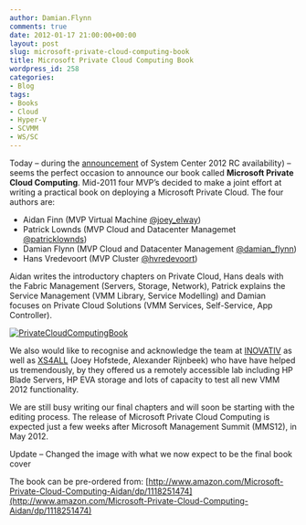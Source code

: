 ```yaml
---
author: Damian.Flynn
comments: true
date: 2012-01-17 21:00:00+00:00
layout: post
slug: microsoft-private-cloud-computing-book
title: Microsoft Private Cloud Computing Book
wordpress_id: 258
categories:
- Blog
tags:
- Books
- Cloud
- Hyper-V
- SCVMM
- WS/SC
---
```


Today – during the [announcement](http://www.microsoft.com/business/events/en-us/PrivateCloudExec/#fbid=IqJgx-M_szS) of System Center 2012 RC availability) – seems the perfect occasion to announce our book called **Microsoft Private Cloud Computing**. Mid-2011 four MVP’s decided to make a joint effort at writing a practical book on deploying a Microsoft Private Cloud. The four authors are:

  * Aidan Finn (MVP Virtual Machine [@joey_elway](http://twitter.com/joe_elway))  
  * Patrick Lownds (MVP Cloud and Datacenter Managemet [@patricklownds](http://twitter.com/patricklownds))  
  * Damian Flynn (MVP Cloud and Datacenter Management [@damian_flynn](http://twitter.com/damian_flynn))  
  * Hans Vredevoort (MVP Cluster [@hvredevoort](http://twitter.com/hvredevoort)) 

Aidan writes the introductory chapters on Private Cloud, Hans deals with the Fabric Management (Servers, Storage, Network), Patrick explains the Service Management (VMM Library, Service Modelling) and Damian focuses on Private Cloud Solutions (VMM Services, Self-Service, App Controller).

[![PrivateCloudComputingBook](/assets/posts/2014/02/PrivateCloudComputingBook_thumb.png)](/assets/posts/2014/02/PrivateCloudComputingBook.png)

We also would like to recognise and acknowledge the team at [INOVATIV](http://www.inovativ.nl/) as well as [XS4ALL](http://www.xs4all.nl/consument/?campaignid=gad:branding:sea&gclid=CPvwnrbN160CFQGGDgodwxHflw) (Joey Hofstede, Alexander Rijnbeek) who have have helped us tremendously, by they offered us a remotely accessible lab including HP Blade Servers, HP EVA storage and lots of capacity to test all new VMM 2012 functionality.

We are still busy writing our final chapters and will soon be starting with the editing process. The release of Microsoft Private Cloud Computing is expected just a few weeks after Microsoft Management Summit (MMS12), in May 2012.

Update – Changed the image with what we now expect to be the final book cover

The book can be pre-ordered from: [http://www.amazon.com/Microsoft-Private-Cloud-Computing-Aidan/dp/1118251474](http://www.amazon.com/Microsoft-Private-Cloud-Computing-Aidan/dp/1118251474)

